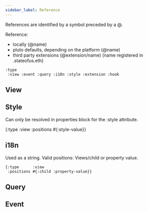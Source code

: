 ```yaml
---
sidebar_label: Reference
---
```



References are identified by a symbol preceded by a @.

Reference:

* locally (@name)
* pluto defaults, depending on the platform  (@name)
* third party extensions (@extension/name) (name registered in .stateofus.eth)

```edn
:type
 :view :event :query :i18n :style :extension :hook
```

## View

## Style

Can only be resolved in properties block for the :style attribute.

{:type      :view
 :positions #{:style-value}}

## i18n

Used as a string. Valid positions: Views/child or property value.

```edn
{:type      :view
 :positions #{:child :property-value}}
```

## Query

## Event
